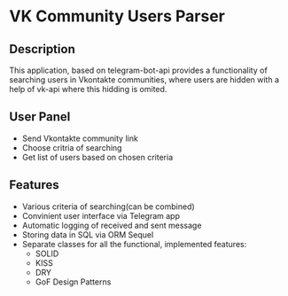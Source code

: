 # VK Community Users Parser 
## Description
This application, based on telegram-bot-api provides a functionality of searching users in Vkontakte communities, where users are hidden with a help of vk-api where this hidding is omited.
## User Panel 
- Send Vkontakte community link 
- Choose critria of searching 
- Get list of users based on chosen criteria
## Features 
- Various criteria of searching(can be combined)
- Convinient user interface via Telegram app
- Automatic logging  of received and sent message
- Storing data in SQL via ORM Sequel
- Separate classes for all the functional, implemented features:
    - SOLID
    - KISS
    - DRY
    - GoF Design Patterns 
